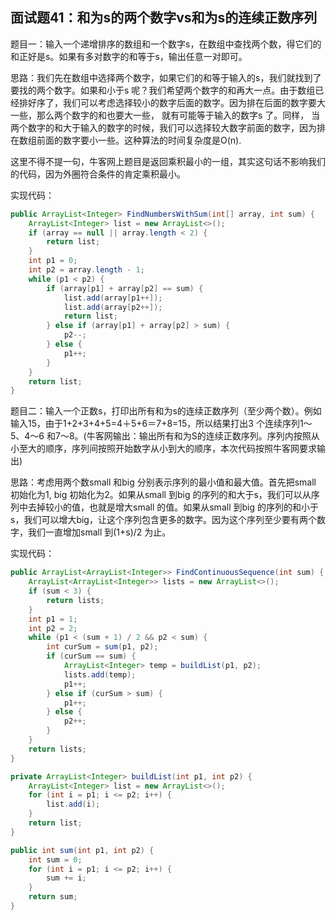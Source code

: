 ## 面试题41：和为s的两个数字vs和为s的连续正数序列

题目一：输入一个递增排序的数组和一个数字s，在数组中查找两个数，得它们的和正好是s。如果有多对数字的和等于s，输出任意一对即可。

思路：我们先在数组中选择两个数字，如果它们的和等于输入的s，我们就找到了要找的两个数字。如果和小于s 呢？我们希望两个数字的和再大一点。由于数组已经排好序了，我们可以考虑选择较小的数字后面的数字。因为排在后面的数字要大一些，那么两个数字的和也要大一些， 就有可能等于输入的数字s 了。同样， 当两个数字的和大于输入的数字的时候，我们可以选择较大数字前面的数字，因为排在数组前面的数字要小一些。这种算法的时间复杂度是O(n).

这里不得不提一句，牛客网上题目是返回乘积最小的一组，其实这句话不影响我们的代码，因为外圈符合条件的肯定乘积最小。

实现代码：
```java
public ArrayList<Integer> FindNumbersWithSum(int[] array, int sum) {
    ArrayList<Integer> list = new ArrayList<>();
    if (array == null || array.length < 2) {
        return list;
    }
    int p1 = 0;
    int p2 = array.length - 1;
    while (p1 < p2) {
        if (array[p1] + array[p2] == sum) {
            list.add(array[p1++]);
            list.add(array[p2++]);
            return list;
        } else if (array[p1] + array[p2] > sum) {
            p2--;
        } else {
            p1++;
        }
    }
    return list;
}

```
题目二：输入一个正数s，打印出所有和为s的连续正数序列（至少两个数）。例如输入15，由于1+2+3+4+5=4＋5+6＝7+8=15，所以结果打出3 个连续序列1～5、4～6 和7～8。(牛客网输出：输出所有和为S的连续正数序列。序列内按照从小至大的顺序，序列间按照开始数字从小到大的顺序，本次代码按照牛客网要求输出)


思路：考虑用两个数small 和big 分别表示序列的最小值和最大值。首先把small 初始化为1, big 初始化为2。如果从small 到big 的序列的和大于s，我们可以从序列中去掉较小的值，也就是增大small 的值。如果从small 到big 的序列的和小于s，我们可以增大big，让这个序列包含更多的数字。因为这个序列至少要有两个数字，我们一直增加small 到(1+s)/2 为止。 

实现代码：
```java
public ArrayList<ArrayList<Integer>> FindContinuousSequence(int sum) {
    ArrayList<ArrayList<Integer>> lists = new ArrayList<>();
    if (sum < 3) {
        return lists;
    }
    int p1 = 1;
    int p2 = 2;
    while (p1 < (sum + 1) / 2 && p2 < sum) {
        int curSum = sum(p1, p2);
        if (curSum == sum) {
            ArrayList<Integer> temp = buildList(p1, p2);
            lists.add(temp);
            p1++;
        } else if (curSum > sum) {
            p1++;
        } else {
            p2++;
        }
    }
    return lists;
}

private ArrayList<Integer> buildList(int p1, int p2) {
    ArrayList<Integer> list = new ArrayList<>();
    for (int i = p1; i <= p2; i++) {
        list.add(i);
    }
    return list;
}

public int sum(int p1, int p2) {
    int sum = 0;
    for (int i = p1; i <= p2; i++) {
        sum += i;
    }
    return sum;
}
```


